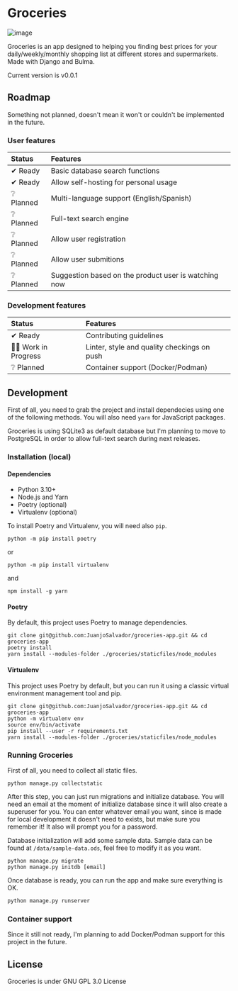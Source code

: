 # Groceries

![image](https://github.com/JuanjoSalvador/groceries-app/assets/5058655/8a703542-10d4-4019-a974-373b63cbd0e7)

Groceries is an app designed to helping you finding best prices for your daily/weekly/monthly shopping list at different stores and supermarkets. Made with Django and Bulma.

Current version is v0.0.1

## Roadmap
Something not planned, doesn't mean it won't or couldn't be implemented in the future.

### User features

| Status | Features |
|:-------|:---------|
✔ Ready | Basic database search functions  
✔ Ready | Allow self-hosting for personal usage
❔ Planned | Multi-language support (English/Spanish)
❔ Planned | Full-text search engine
❔ Planned | Allow user registration
❔ Planned | Allow user submitions
❔ Planned | Suggestion based on the product user is watching now


### Development features

|Status | Features |
|:------|:---------|
✔ Ready  | Contributing guidelines
👷‍♂️ Work in Progress | Linter, style and quality checkings on push
❔ Planned | Container support (Docker/Podman)


## Development

First of all, you need to grab the project and install dependecies using one of the following methods. You will also need `yarn` for JavaScript packages.

Groceries is using SQLite3 as default database but I'm planning to move to PostgreSQL in order to allow full-text search during next releases.

### Installation (local)

#### Dependencies

* Python 3.10+
* Node.js and Yarn
* Poetry (optional)
* Virtualenv (optional)

To install Poetry and Virtualenv, you will need also `pip`.

```shell
python -m pip install poetry
```

or

```shell
python -m pip install virtualenv
```

and

```shell
npm install -g yarn
```

#### Poetry
By default, this project uses Poetry to manage dependencies.

```shell
git clone git@github.com:JuanjoSalvador/groceries-app.git && cd groceries-app
poetry install
yarn install --modules-folder ./groceries/staticfiles/node_modules
```
#### Virtualenv
This project uses Poetry by default, but you can run it using a classic virtual environment management tool and pip.

```shell
git clone git@github.com:JuanjoSalvador/groceries-app.git && cd groceries-app
python -m virtualenv env
source env/bin/activate
pip install --user -r requirements.txt
yarn install --modules-folder ./groceries/staticfiles/node_modules
```

### Running Groceries
First of all, you need to collect all static files.

```shell
python manage.py collectstatic
```
After this step, you can just run migrations and initialize database. You will need an email at the moment of initialize database since it will also create a superuser for you. You can enter whatever email you want, since is made for local development it doesn't need to exists, but make sure you remember it! It also will prompt you for a password.

Database initialization will add some sample data. Sample data can be found at `/data/sample-data.ods`, feel free to modify it as you want.

```shell
python manage.py migrate
python manage.py initdb [email] 
```

Once database is ready, you can run the app and make sure everything is OK.

```python
python manage.py runserver
```

### Container support
Since it still not ready, I'm planning to add Docker/Podman support for this project in the future.

## License

Groceries is under GNU GPL 3.0 License
